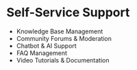 # Self-Service Support

- Knowledge Base Management
- Community Forums & Moderation
- Chatbot & AI Support
- FAQ Management
- Video Tutorials & Documentation